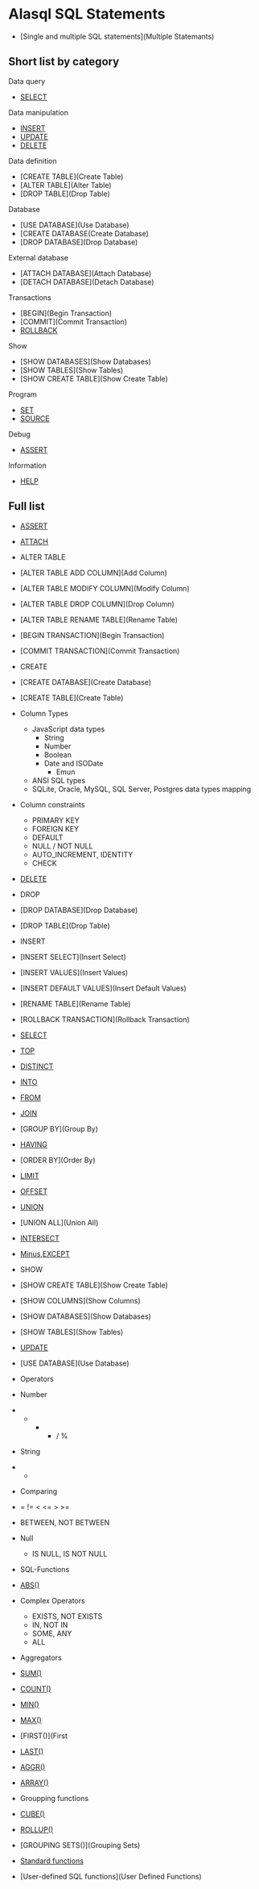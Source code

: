 # Alasql SQL Statements

* [Single and multiple SQL statements](Multiple Statemants)

## Short list by category

Data query

* [SELECT](Select)

Data manipulation

* [INSERT](Insert)
* [UPDATE](Update)
* [DELETE](Delete)

Data definition

* [CREATE TABLE](Create Table)
* [ALTER TABLE](Alter Table)
* [DROP TABLE](Drop Table)

Database

* [USE DATABASE](Use Database)
* [CREATE DATABASE(Create Database)
* [DROP DATABASE](Drop Database)

External database
* [ATTACH DATABASE](Attach Database)
* [DETACH DATABASE](Detach Database)

Transactions
* [BEGIN](Begin Transaction)
* [COMMIT](Commit Transaction)
* [ROLLBACK](Rollback)

Show

* [SHOW DATABASES](Show Databases)
* [SHOW TABLES](Show Tables)
* [SHOW CREATE TABLE](Show Create Table)

Program
* [SET](Set)
* [SOURCE](Source)

Debug
* [ASSERT](Assert)

Information
* [HELP](Help)

## Full list

* [ASSERT](Assert)
* [ATTACH](Attach)
* ALTER TABLE
 * [ALTER TABLE ADD COLUMN](Add Column)
 * [ALTER TABLE MODIFY COLUMN](Modify Column)
 * [ALTER TABLE DROP COLUMN](Drop Column)
 * [ALTER TABLE RENAME TABLE](Rename Table)
* [BEGIN TRANSACTION](Begin Transaction)
* [COMMIT TRANSACTION](Commit Transaction)
* CREATE
 * [CREATE DATABASE](Create Database)
 * [CREATE TABLE](Create Table)
  * Column Types
  	* JavaScript data types
  	  * String
  	  * Number
  	  * Boolean
  	  * Date and ISODate
          * Emun
  	* ANSI SQL types
  	* SQLite, Oracle, MySQL, SQL Server, Postgres data types mapping
  * Column constraints
    * PRIMARY KEY
    * FOREIGN KEY
    * DEFAULT
    * NULL / NOT NULL
    * AUTO_INCREMENT, IDENTITY
    * CHECK
* [DELETE](Delete)
* DROP
 * [DROP DATABASE](Drop Database)
 * [DROP TABLE](Drop Table)
* INSERT
 * [INSERT SELECT](Insert Select)
 * [INSERT VALUES](Insert Values)
 * [INSERT DEFAULT VALUES](Insert Default Values) 
* [RENAME TABLE](Rename Table)
* [ROLLBACK TRANSACTION](Rollback Transaction)
* [SELECT](Select)
 * [TOP](Top)
 * [DISTINCT](Distinct)
 * [INTO](Into)
 * [FROM](From)
 * [JOIN](Join)
 * [GROUP BY](Group By)
 * [HAVING](Having)
 * [ORDER BY](Order By)
 * [LIMIT](Limit)
 * [OFFSET](Offset)
 * [UNION](Union)
 * [UNION ALL](Union All)
 * [INTERSECT](Intersect)
 * [Minus](Except),[EXCEPT](Except)
* SHOW
 * [SHOW CREATE TABLE](Show Create Table)
 * [SHOW COLUMNS](Show Columns)
 * [SHOW DATABASES](Show Databases)
 * [SHOW TABLES](Show Tables)
* [UPDATE](Update)
* [USE DATABASE](Use Database)

* Operators
 * Number
  * + - * / %
 * String 
  * +
 * Comparing
  * = != < <= > >=
  * BETWEEN, NOT BETWEEN
 * Null
   * IS NULL, IS NOT NULL
* SQL-Functions
 * [ABS()](sql/abs.md)
* Complex Operators
  * EXISTS, NOT EXISTS
  * IN, NOT IN
  * SOME, ANY
  * ALL
* Aggregators
 * [SUM()](Sum) 
 * [COUNT()](Count) 
 * [MIN()](Min) 
 * [MAX()](Max) 
 * [FIRST()](First 
 * [LAST()](Last) 
 * [AGGR()](Aggr)
 * [ARRAY()](Array)
* Groupping functions
 * [CUBE()](Cube)
 * [ROLLUP()](Rollup)
 * [GROUPING SETS()](Grouping Sets)
* [Standard functions](Functions)
* [User-defined SQL functions](User Defined Functions)
